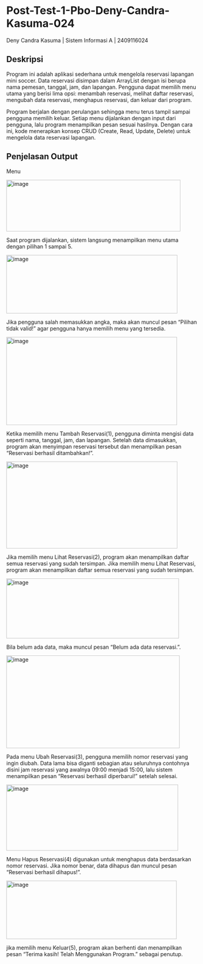 # Post-Test-1-Pbo-Deny-Candra-Kasuma-024
Deny Candra Kasuma | Sistem Informasi A | 2409116024

## Deskripsi
Program ini adalah aplikasi sederhana untuk mengelola reservasi lapangan mini soccer. Data reservasi disimpan dalam ArrayList dengan isi berupa nama pemesan, tanggal, jam, dan lapangan. Pengguna dapat memilih menu utama yang berisi lima opsi: menambah reservasi, melihat daftar reservasi, mengubah data reservasi, menghapus reservasi, dan keluar dari program.

Program berjalan dengan perulangan sehingga menu terus tampil sampai pengguna memilih keluar. Setiap menu dijalankan dengan input dari pengguna, lalu program menampilkan pesan sesuai hasilnya. Dengan cara ini, kode menerapkan konsep CRUD (Create, Read, Update, Delete) untuk mengelola data reservasi lapangan.
## Penjelasan Output
Menu

<img width="458" height="136" alt="image" src="https://github.com/user-attachments/assets/57bf9638-367c-4447-9469-bca11243f77a" />

Saat program dijalankan, sistem langsung menampilkan menu utama dengan pilihan 1 sampai 5.

<img width="450" height="154" alt="image" src="https://github.com/user-attachments/assets/22dbebbd-d6fe-4cd1-b333-c288deb26d35" />

Jika pengguna salah memasukkan angka, maka akan muncul pesan “Pilihan tidak valid!” agar pengguna hanya memilih menu yang tersedia.

<img width="449" height="232" alt="image" src="https://github.com/user-attachments/assets/6532fb16-56d7-4c7b-a6ef-a2bbb93fceb9" />

Ketika memilih menu Tambah Reservasi(1), pengguna diminta mengisi data seperti nama, tanggal, jam, dan lapangan. Setelah data dimasukkan, program akan menyimpan reservasi tersebut dan menampilkan pesan “Reservasi berhasil ditambahkan!”.

<img width="450" height="229" alt="image" src="https://github.com/user-attachments/assets/7a7df4d6-7a3d-4409-983f-92756e213d72" />


Jika memilih menu Lihat Reservasi(2), program akan menampilkan daftar semua reservasi yang sudah tersimpan. Jika memilih menu Lihat Reservasi, program akan menampilkan daftar semua reservasi yang sudah tersimpan.

<img width="454" height="158" alt="image" src="https://github.com/user-attachments/assets/4b2c32f6-f120-460a-89ad-a702eadd86dd" />

Bila belum ada data, maka muncul pesan “Belum ada data reservasi.”.

<img width="456" height="244" alt="image" src="https://github.com/user-attachments/assets/fd24aa72-0964-492c-9c5f-ae7e333ac70d" />

Pada menu Ubah Reservasi(3), pengguna memilih nomor reservasi yang ingin diubah. Data lama bisa diganti sebagian atau seluruhnya contohnya disini jam reservasi yang awalnya 09:00 menjadi 15:00, lalu sistem menampilkan pesan “Reservasi berhasil diperbarui!” setelah selesai.

<img width="452" height="174" alt="image" src="https://github.com/user-attachments/assets/208fd40d-b4c9-4f80-bfae-1a7ef218a44b" />

Menu Hapus Reservasi(4) digunakan untuk menghapus data berdasarkan nomor reservasi. Jika nomor benar, data dihapus dan muncul pesan “Reservasi berhasil dihapus!”.

<img width="448" height="154" alt="image" src="https://github.com/user-attachments/assets/71f958ed-0923-420d-98b0-24d93b248c16" />

jika memilih menu Keluar(5), program akan berhenti dan menampilkan pesan “Terima kasih! Telah Menggunakan Program.” sebagai penutup.
